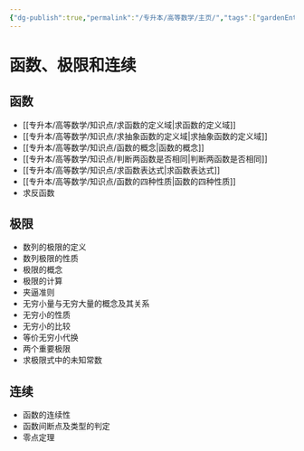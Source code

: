 ```yaml
---
{"dg-publish":true,"permalink":"/专升本/高等数学/主页/","tags":["gardenEntry"],"noteIcon":""}
---
```


# 函数、极限和连续
## 函数
- [[专升本/高等数学/知识点/求函数的定义域\|求函数的定义域]]
- [[专升本/高等数学/知识点/求抽象函数的定义域\|求抽象函数的定义域]]
- [[专升本/高等数学/知识点/函数的概念\|函数的概念]]
- [[专升本/高等数学/知识点/判断两函数是否相同\|判断两函数是否相同]]
- [[专升本/高等数学/知识点/求函数表达式\|求函数表达式]]
- [[专升本/高等数学/知识点/函数的四种性质\|函数的四种性质]]
- 求反函数
## 极限
- 数列的极限的定义
- 数列极限的性质
- 极限的概念
- 极限的计算
- 夹逼准则
- 无穷小量与无穷大量的概念及其关系
- 无穷小的性质
- 无穷小的比较
- 等价无穷小代换
- 两个重要极限
- 求极限式中的未知常数
## 连续
- 函数的连续性
- 函数间断点及类型的判定
- 零点定理
